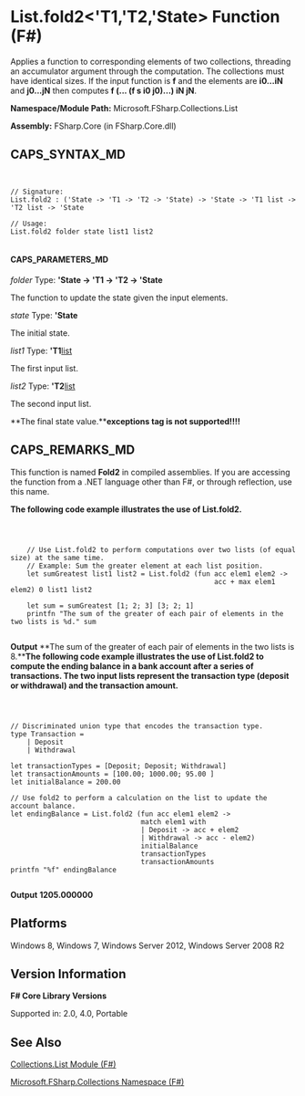 # List.fold2<'T1,'T2,'State> Function (F#)

Applies a function to corresponding elements of two collections, threading an accumulator argument through the computation. The collections must have identical sizes. If the input function is **f** and the elements are **i0...iN** and **j0...jN** then computes **f (... (f s i0 j0)...) iN jN**.

**Namespace/Module Path:** Microsoft.FSharp.Collections.List

**Assembly:** FSharp.Core (in FSharp.Core.dll)


## CAPS_SYNTAX_MD



```


// Signature:
List.fold2 : ('State -> 'T1 -> 'T2 -> 'State) -> 'State -> 'T1 list -> 'T2 list -> 'State

// Usage:
List.fold2 folder state list1 list2


```



#### CAPS_PARAMETERS_MD
*folder*
Type: **'State -&gt; 'T1 -&gt; 'T2 -&gt; 'State**


The function to update the state given the input elements.


*state*
Type: **'State**


The initial state.


*list1*
Type: **'T1**[list](http://msdn.microsoft.com/en-us/library/c627b668-477b-4409-91ed-06d7f1b3e4a7)


The first input list.


*list2*
Type: **'T2**[list](http://msdn.microsoft.com/en-us/library/c627b668-477b-4409-91ed-06d7f1b3e4a7)


The second input list.



**The final state value.****exceptions tag is not supported!!!!**

## CAPS_REMARKS_MD
This function is named **Fold2** in compiled assemblies. If you are accessing the function from a .NET language other than F#, or through reflection, use this name.

**The following code example illustrates the use of List.fold2.**


```



    // Use List.fold2 to perform computations over two lists (of equal size) at the same time.
    // Example: Sum the greater element at each list position.
    let sumGreatest list1 list2 = List.fold2 (fun acc elem1 elem2 ->
                                                  acc + max elem1 elem2) 0 list1 list2

    let sum = sumGreatest [1; 2; 3] [3; 2; 1]
    printfn "The sum of the greater of each pair of elements in the two lists is %d." sum


```



**Output**
**The sum of the greater of each pair of elements in the two lists is 8.****The following code example illustrates the use of List.fold2 to compute the ending balance in a bank account after a series of transactions. The two input lists represent the transaction type (deposit or withdrawal) and the transaction amount.**


```



// Discriminated union type that encodes the transaction type.
type Transaction =
    | Deposit
    | Withdrawal

let transactionTypes = [Deposit; Deposit; Withdrawal]
let transactionAmounts = [100.00; 1000.00; 95.00 ]
let initialBalance = 200.00

// Use fold2 to perform a calculation on the list to update the account balance.
let endingBalance = List.fold2 (fun acc elem1 elem2 ->
                                match elem1 with
                                | Deposit -> acc + elem2
                                | Withdrawal -> acc - elem2)
                                initialBalance
                                transactionTypes
                                transactionAmounts
printfn "%f" endingBalance


```



**Output**
**1205.000000**
## Platforms
Windows 8, Windows 7, Windows Server 2012, Windows Server 2008 R2


## Version Information
**F# Core Library Versions**

Supported in: 2.0, 4.0, Portable




## See Also
[Collections.List Module &#40;F&#35;&#41;](Collections.List+Module+%28F%23%29.md)

[Microsoft.FSharp.Collections Namespace &#40;F&#35;&#41;](Microsoft.FSharp.Collections+Namespace+%28F%23%29.md)

